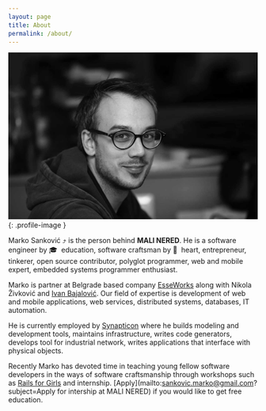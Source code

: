 ```yaml
---
layout: page
title: About
permalink: /about/
---
```


![Profile image](/images/profile.jpg){: .profile-image }

Marko Sanković &#10548; is the person behind <strong>MALI NERED</strong>. He is a software engineer by &#x1f393;&nbsp; education, software craftsman by &#128156;&nbsp; heart, entrepreneur, tinkerer, open source contributor, polyglot programmer, web and mobile expert, embedded systems programmer enthusiast.

Marko is partner at Belgrade based company [EsseWorks](http://www.esseworks.com) along with Nikola Živković and <a href="https://bajalovic.github.io">Ivan Bajalović</a>. Our field of expertise is development of web and mobile applications, web services, distributed systems, databases, IT automation.

He is currently employed by [Synapticon](https://www.synapticon.com) where he builds modeling and development tools, maintains infrastructure, writes code generators, develops tool for industrial network, writes applications that interface with physical objects.

Recently Marko has devoted time in teaching young fellow software developers in the ways of software craftsmanship through workshops such as [Rails for Girls](http://railsgirls.com/) and internship. [Apply](mailto:sankovic.marko@gmail.com?subject=Apply for intership at MALI NERED) if you would like to get free education.
